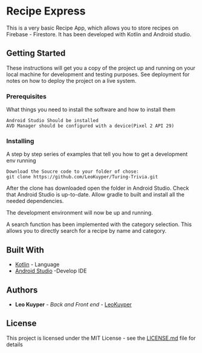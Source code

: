 
# Recipe Express
This is a very basic Recipe App, which allows you to store recipes on Firebase - Firestore. It has been developed with Kotlin and Android studio.

## Getting Started

These instructions will get you a copy of the project up and running on your local machine for development and testing purposes. See deployment for notes on how to deploy the project on a live system.

### Prerequisites

What things you need to install the software and how to install them

```
Android Studio Should be installed
AVD Manager should be configured with a device(Pixel 2 API 29)
```

### Installing

A step by step series of examples that tell you how to get a development env running

```
Download the Soucre code to your folder of chose:
git clone https://github.com/LeoKuyper/Turing-Trivia.git
```

After the clone has downloaded open the folder in Android Studio.
Check that Android Studio is up-to-date.
Allow  gradle to built and install all the needed dependencies.

The development environment will now be up and running.  

A search function has been implemented with the category selection. This allows you to directly search for a recipe by name and category.

## Built With

* [Kotlin](https://kotlinlang.org/) - Language 
* [Android Studio](https://developer.android.com/studio) -Develop IDE


## Authors

* **Leo Kuyper** - *Back and Front end* - [LeoKuyper](https://github.com/LeoKuyper)

## License

This project is licensed under the MIT License - see the [LICENSE.md](LICENSE.md) file for details

